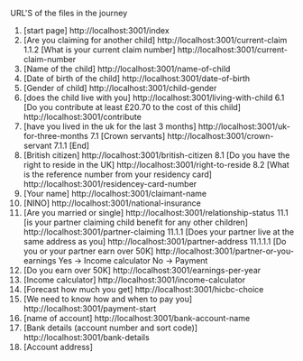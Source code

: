 URL'S of the files in the journey

1. [start page] http://localhost:3001/index
2. [Are you claiming for another child] http://localhost:3001/current-claim
    1.1.2 [What is your current claim number] http://localhost:3001/current-claim-number
3. [Name of the child] http://localhost:3001/name-of-child
4. [Date of birth of the child] http://localhost:3001/date-of-birth
5. [Gender of child] http://localhost:3001/child-gender
6. [does the child live with you] http://localhost:3001/living-with-child
  6.1 [Do you contribute at least £20.70 to the cost of this child] http://localhost:3001/contribute
7. [have you lived in the uk for the last 3 months] http://localhost:3001/uk-for-three-months
  7.1 [Crown servants] http://localhost:3001/crown-servant
    7.1.1 [End]
8. [British citizen] http://localhost:3001/british-citizen
  8.1 [Do you have the right to reside in the UK] http://localhost:3001/right-to-reside
    8.2 [What is the reference number from your residency card] http://localhost:3001/residencey-card-number
9. [Your name] http://localhost:3001/claimant-name
10. [NINO] http://localhost:3001/national-insurance
11. [Are you married or single] http://localhost:3001/relationship-status
  11.1 [is your partner claiming child benefit for any other children] http://localhost:3001/partner-claiming
    11.1.1 [Does your partner live at the same address as you] http://localhost:3001/partner-address
      11.1.1.1 [Do you or your partner earn over 50K] http://localhost:3001/partner-or-you-earnings
      Yes -> Income calculator
      No -> Payment
12. [Do you earn over 50K] http://localhost:3001/earnings-per-year
13. [Income calculator] http://localhost:3001/income-calculator
14. [Forecast how much you get] http://localhost:3001/hicbc-choice
15. [We need to know how and when to pay you] http://localhost:3001/payment-start
16. [name of account] http://localhost:3001/bank-account-name
17. [Bank details (account number and sort code)] http://localhost:3001/bank-details
18. [Account address]

